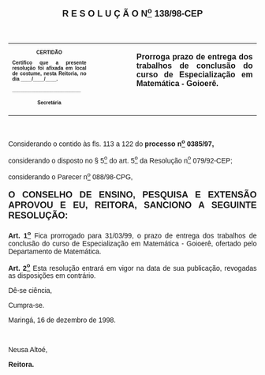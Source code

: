 <BODY>

<B><FONT FACE="Arial" SIZE=4><P ALIGN="CENTER"></P>
<P ALIGN="CENTER">&nbsp;</P>
<P ALIGN="CENTER">R E S O L U &Ccedil; &Atilde; O  N<U><SUP>o</U></SUP>  138/98-CEP</P>
</B></FONT><FONT FACE="Arial" SIZE=2><P ALIGN="JUSTIFY"></P>
<P ALIGN="JUSTIFY">&nbsp;</P></FONT>
<TABLE CELLSPACING=0 BORDER=0 CELLPADDING=7 WIDTH=596>
<TR><TD WIDTH="33%" VALIGN="TOP">
<B><FONT FACE="Arial" SIZE=1><P ALIGN="CENTER">CERTID&Atilde;O</P>
<P ALIGN="JUSTIFY">   Certifico que a presente resolu&ccedil;&atilde;o foi afixada em local de costume, nesta Reitoria, no dia ____/____/____.</P>
<P ALIGN="JUSTIFY"></P>
<P ALIGN="JUSTIFY">_________________________</P>
<P ALIGN="CENTER">Secret&aacute;ria</B></FONT></TD>
<TD WIDTH="17%" VALIGN="TOP">&nbsp;</TD>
<TD WIDTH="50%" VALIGN="TOP">
<B><FONT FACE="Arial"><P ALIGN="JUSTIFY">Prorroga prazo de entrega dos trabalhos de conclus&atilde;o do curso de Especializa&ccedil;&atilde;o em Matem&aacute;tica - Goioer&ecirc;.</B></FONT></TD>
</TR>
</TABLE>

<FONT FACE="Arial" SIZE=2><P ALIGN="JUSTIFY"></P>
<P ALIGN="JUSTIFY">&nbsp;</P>
</FONT><FONT FACE="Arial"><P ALIGN="JUSTIFY">&#9;Considerando o contido &agrave;s fls. 113 a 122 do <B>processo n<U><SUP>o</U></SUP> 0385/97,</P>
</B><P ALIGN="JUSTIFY">&#9;considerando o disposto no § 5<U><SUP>o</U></SUP> do art. 5<U><SUP>o</U></SUP> da Resolu&ccedil;&atilde;o n<U><SUP>o</U></SUP> 079/92-CEP;</P>
<P ALIGN="JUSTIFY">considerando o Parecer n<U><SUP>o</U></SUP> 088/98-CPG, </P>
</FONT><FONT FACE="Arial" SIZE=2><P ALIGN="JUSTIFY"></P>
</FONT><B><FONT FACE="Arial" SIZE=4><P ALIGN="JUSTIFY">O CONSELHO DE ENSINO, PESQUISA E EXTENS&Atilde;O APROVOU E EU, REITORA, SANCIONO A SEGUINTE RESOLU&Ccedil;&Atilde;O:</P>
</B></FONT><FONT FACE="Arial" SIZE=2><P ALIGN="JUSTIFY"></P>
</FONT><FONT FACE="Arial"><P ALIGN="JUSTIFY">&#9;<B>Art. 1<U><SUP>o</B></U></SUP> Fica prorrogado para 31/03/99, o prazo de entrega dos trabalhos de conclus&atilde;o do curso de Especializa&ccedil;&atilde;o em Matem&aacute;tica - Goioer&ecirc;, ofertado pelo Departamento de Matem&aacute;tica.</P>
<P ALIGN="JUSTIFY">&#9;<B>Art. 2<U><SUP>o</B></U></SUP> Esta resolu&ccedil;&atilde;o entrar&aacute; em vigor na data de sua publica&ccedil;&atilde;o, revogadas as disposi&ccedil;&otilde;es em contr&aacute;rio.</P>
<P ALIGN="JUSTIFY">&#9;D&ecirc;-se ci&ecirc;ncia,</P>
<P ALIGN="JUSTIFY">&#9;Cumpra-se.</P>
<P ALIGN="JUSTIFY"></P>
<P ALIGN="JUSTIFY">Maring&aacute;, 16 de dezembro de 1998.</P>
<P ALIGN="JUSTIFY"></P>
<P ALIGN="JUSTIFY">&nbsp;</P>
<P ALIGN="JUSTIFY">Neusa Alto&eacute;,</P>
<B><P ALIGN="JUSTIFY">Reitora.</P></B></FONT></BODY>
